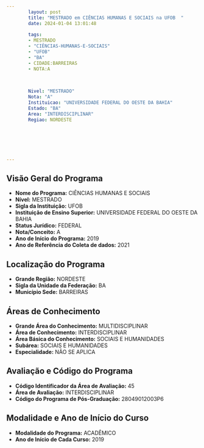 ```yaml
---
        layout: post
        title: "MESTRADO em CIÊNCIAS HUMANAS E SOCIAIS na UFOB  "
        date: 2024-01-04 13:01:48
     
        tags:
        - MESTRADO
        - "CIÊNCIAS-HUMANAS-E-SOCIAIS"
        - "UFOB"
        - "BA"
        - CIDADE:BARREIRAS
        - NOTA:A
        
       

        Nivel: "MESTRADO"
        Nota: "A"
        Instituicao: "UNIVERSIDADE FEDERAL DO OESTE DA BAHIA"
        Estado: "BA"
        Area: "INTERDISCIPLINAR"
        Regiao: NORDESTE
        
        
        
        
        
        
---
```

## Visão Geral do Programa
- **Nome do Programa:** CIÊNCIAS HUMANAS E SOCIAIS
- **Nível:** MESTRADO
- **Sigla da Instituição:** UFOB
- **Instituição de Ensino Superior:** UNIVERSIDADE FEDERAL DO OESTE DA BAHIA
- **Status Jurídico:** FEDERAL
- **Nota/Conceito:** A
- **Ano de Início do Programa:** 2019
- **Ano de Referência do Coleta de dados:** 2021

## Localização do Programa
- **Grande Região:** NORDESTE
- **Sigla da Unidade da Federação:** BA
- **Município Sede:** BARREIRAS

## Áreas de Conhecimento
- **Grande Área do Conhecimento:** MULTIDISCIPLINAR
- **Área de Conhecimento:** INTERDISCIPLINAR
- **Área Básica do Conhecimento:** SOCIAIS E HUMANIDADES
- **Subárea:** SOCIAIS E HUMANIDADES
- **Especialidade:** NÃO SE APLICA

## Avaliação e Código do Programa
- **Código Identificador da Área de Avaliação:** 45
- **Área de Avaliação:** INTERDISCIPLINAR
- **Código do Programa de Pós-Graduação:** 28049012003P6


## Modalidade e Ano de Início do Curso
- **Modalidade do Programa:** ACADÊMICO
- **Ano de Início de Cada Curso:** 2019
